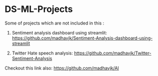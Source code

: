# DS-ML-Projects

Some of projects which are not included in this :
1) Sentiment analysis dashboard using streamlit: 
https://github.com/madhavjk/Sentiment-Analysis-dashboard-using-streamlit

2) Twitter Hate speech analysis: 
https://github.com/madhavjk/Twitter-Sentiment-Analysis

  Checkout this link also: https://github.com/madhavjk/AI
